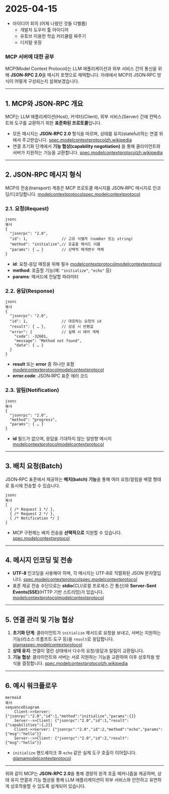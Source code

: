 # 2025-04-15

- 아이디어 회의 (어제 나왔던 것들 디벨롭)
    - 개발자 도우미 툴 아이디어
    - 유튜브 이용한 학습 커리큘럼 짜주기
    - 디지털 옷장

### MCP 서버에 대한 공부

MCP(Model Context Protocol)는 LLM 애플리케이션과 외부 서비스 간의 통신을 위해 **JSON‑RPC 2.0**을 메시지 포맷으로 채택합니다. 아래에서 MCP의 JSON‑RPC 방식이 어떻게 구성되는지 살펴보겠습니다.

---

## 1. MCP와 JSON‑RPC 개요

MCP는 LLM 애플리케이션(Host), 커넥터(Client), 외부 서비스(Server) 간에 컨텍스트와 도구를 교환하기 위한 **표준화된 프로토콜**입니다.

- 모든 메시지는 **JSON‑RPC 2.0** 형식을 따르며, 상태를 유지(stateful)하는 연결 위에서 주고받습니다. [spec.modelcontextprotocol](https://spec.modelcontextprotocol.io/specification/2025-03-26/basic/transports/)[zh.wikipedia](https://zh.wikipedia.org/wiki/%E6%A8%A1%E5%9E%8B%E4%B8%8A%E4%B8%8B%E6%96%87%E5%8D%8F%E8%AE%AE?utm_source=chatgpt.com)
- 연결 초기화 단계에서 **기능 협상(capability negotiation)** 을 통해 클라이언트와 서버가 지원하는 기능을 교환합니다. [spec.modelcontextprotocol](https://spec.modelcontextprotocol.io/specification/2025-03-26/basic/transports/)[zh.wikipedia](https://zh.wikipedia.org/wiki/%E6%A8%A1%E5%9E%8B%E4%B8%8A%E4%B8%8B%E6%96%87%E5%8D%8F%E8%AE%AE?utm_source=chatgpt.com)

---

## 2. JSON‑RPC 메시지 형식

MCP의 전송(transport) 계층은 MCP 프로토콜 메시지를 JSON‑RPC 메시지로 인코딩/디코딩합니다. [modelcontextprotocol](https://modelcontextprotocol.io/docs/concepts/transports)[spec.modelcontextprotocol](https://spec.modelcontextprotocol.io/specification/2025-03-26/basic/transports/)

### 2.1. 요청(Request)

```
jsonc
복사
{
  "jsonrpc": "2.0",
  "id": 1,               // 고유 식별자 (number 또는 string)
  "method": "initialize",// 호출할 메서드 이름
  "params": { … }        // 선택적 매개변수 객체
}

```

- **id**: 요청‑응답 매칭을 위해 필수 [modelcontextprotocol](https://modelcontextprotocol.io/docs/concepts/transports)[modelcontextprotocol](https://modelcontextprotocol.io/docs/concepts/transports?utm_source=chatgpt.com)
- **method**: 호출할 기능(예: `"initialize"`, `"echo"` 등)
- **params**: 메서드에 전달할 파라미터

### 2.2. 응답(Response)

```
jsonc
복사
{
  "jsonrpc": "2.0",
  "id": 1,               // 대응하는 요청의 id
  "result": { … },       // 성공 시 반환값
  "error": {             // 실패 시 에러 객체
    "code": -32601,
    "message": "Method not found",
    "data": { … }
  }
}

```

- **result** 또는 **error** 중 하나만 포함 [modelcontextprotocol](https://modelcontextprotocol.io/docs/concepts/transports)[modelcontextprotocol](https://modelcontextprotocol.io/docs/concepts/transports?utm_source=chatgpt.com)
- **error.code**: JSON‑RPC 표준 에러 코드

### 2.3. 알림(Notification)

```
jsonc
복사
{
  "jsonrpc": "2.0",
  "method": "progress",
  "params": { … }
}

```

- **id** 필드가 없으며, 응답을 기대하지 않는 일방향 메시지 [modelcontextprotocol](https://modelcontextprotocol.io/docs/concepts/transports)[modelcontextprotocol](https://modelcontextprotocol.io/docs/concepts/transports?utm_source=chatgpt.com)

---

## 3. 배치 요청(Batch)

JSON‑RPC 표준에서 제공하는 **배치(batch) 기능**을 통해 여러 요청/알림을 배열 형태로 동시에 전송할 수 있습니다.

```
jsonc
복사
[
  { /* Request 1 */ },
  { /* Request 2 */ },
  { /* Notification */ }
]

```

- MCP 구현체는 배치 전송을 **선택적으로** 지원할 수 있습니다. [spec.modelcontextprotocol](https://spec.modelcontextprotocol.io/specification/2025-03-26/basic/?utm_source=chatgpt.com)

---

## 4. 메시지 인코딩 및 전송

- **UTF‑8** 인코딩을 사용해야 하며, 각 메시지는 UTF‑8로 직렬화된 JSON 문자열입니다. [spec.modelcontextprotocol](https://spec.modelcontextprotocol.io/specification/2025-03-26/basic/transports/?utm_source=chatgpt.com)[spec.modelcontextprotocol](https://spec.modelcontextprotocol.io/specification/2025-03-26/basic/transports/)
- 표준 제공 전송 수단으로는 **stdio**(CLI/로컬 프로세스 간 통신)와 **Server‑Sent Events(SSE)**(HTTP 기반 스트리밍)가 있습니다. [modelcontextprotocolmodelcontextprotocol](https://modelcontextprotocol.io/docs/concepts/transports)

---

## 5. 연결 관리 및 기능 협상

1. **초기화 단계**: 클라이언트가 `initialize` 메서드로 요청을 보내고, 서버는 지원하는 기능(리소스·프롬프트·도구 등)을 `result`로 응답합니다. [glama](https://glama.ai/mcp/servers/p33upo55dp)[spec.modelcontextprotocol](https://spec.modelcontextprotocol.io/specification/2025-03-26/basic/transports/)
2. **상태 유지**: 연결이 열린 상태에서 다수의 요청/응답과 알림이 교환됩니다.
3. **기능 협상**: 클라이언트와 서버는 서로 지원하는 기능을 교환하여 이후 상호작용 방식을 결정합니다. [spec.modelcontextprotocol](https://spec.modelcontextprotocol.io/specification/2025-03-26/basic/transports/)[zh.wikipedia](https://zh.wikipedia.org/wiki/%E6%A8%A1%E5%9E%8B%E4%B8%8A%E4%B8%8B%E6%96%87%E5%8D%8F%E8%AE%AE?utm_source=chatgpt.com)

---

## 6. 예시 워크플로우

```mermaid
mermaid
복사
sequenceDiagram
    Client->>Server: {"jsonrpc":"2.0","id":1,"method":"initialize","params":{}}
    Server-->>Client: {"jsonrpc":"2.0","id":1,"result":{"capabilities":{…}}}
    Client->>Server: {"jsonrpc":"2.0","id":2,"method":"echo","params":{"msg":"hello"}}
    Server-->>Client: {"jsonrpc":"2.0","id":2,"result":{"msg":"hello"}}

```

- `initialize` 핸드셰이크 후 `echo` 같은 실제 도구 호출이 이어집니다. [glama](https://glama.ai/mcp/servers/p33upo55dp)[modelcontextprotocol](https://modelcontextprotocol.io/docs/concepts/transports)

---

위와 같이 MCP는 **JSON‑RPC 2.0**을 통해 경량의 원격 호출 메커니즘을 제공하며, 상태 유지 연결과 기능 협상을 통해 LLM 애플리케이션이 외부 서비스와 안전하고 유연하게 상호작용할 수 있도록 설계되어 있습니다.